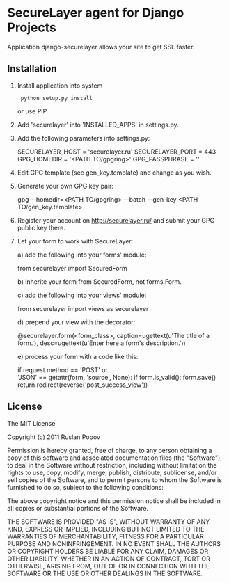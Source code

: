 SecureLayer agent for Django Projects
=====================================

Application django-securelayer allows your site to get SSL faster.

## Installation ##

1. Install application into system

        python setup.py install

   or use PIP

2. Add 'securelayer' into 'INSTALLED_APPS' in settings.py.

3. Add the following parameters into settings.py:

   SECURELAYER_HOST = 'securelayer.ru'
   SECURELAYER_PORT = 443
   GPG_HOMEDIR = '<PATH TO/gpgring>'
   GPG_PASSPHRASE = '<PASSWORD FOR YOUR PRIVATE GPG KEY>'

4. Edit GPG template (see gen_key.template) and change <VALUES> as you wish.

5. Generate your own GPG key pair:

   gpg --homedir=<PATH TO/gpgring> --batch --gen-key <PATH TO/gen_key.template>

6. Register your account on http://securelayer.ru/ and submit your GPG public key there.

7. Let your form to work with SecureLayer:

   a) add the following into your forms' module:

      from securelayer import SecuredForm

   b) inherite your form from SecuredForm, not forms.Form.

   c) add the following into your views' module:

      from securelayer import views as securelayer

   d) prepend your view with the decorator:

      @securelayer.form(<form_class>,
                        caption=ugettext(u'The title of a form.'),
                        desc=ugettext(u'Enter here a form's description.'))

   e) process your form with a code like this:

      if request.method == 'POST' or \
         'JSON' == getattr(form, 'source', None):
          if form.is_valid():
              form.save()
              return redirect(reverse('post_success_view'))

## License ##

The MIT License

Copyright (c) 2011 Ruslan Popov

Permission is hereby granted, free of charge, to any person obtaining a copy
of this software and associated documentation files (the "Software"), to deal
in the Software without restriction, including without limitation the rights
to use, copy, modify, merge, publish, distribute, sublicense, and/or sell
copies of the Software, and to permit persons to whom the Software is
furnished to do so, subject to the following conditions:

The above copyright notice and this permission notice shall be included in
all copies or substantial portions of the Software.

THE SOFTWARE IS PROVIDED "AS IS", WITHOUT WARRANTY OF ANY KIND, EXPRESS OR
IMPLIED, INCLUDING BUT NOT LIMITED TO THE WARRANTIES OF MERCHANTABILITY,
FITNESS FOR A PARTICULAR PURPOSE AND NONINFRINGEMENT. IN NO EVENT SHALL THE
AUTHORS OR COPYRIGHT HOLDERS BE LIABLE FOR ANY CLAIM, DAMAGES OR OTHER
LIABILITY, WHETHER IN AN ACTION OF CONTRACT, TORT OR OTHERWISE, ARISING FROM,
OUT OF OR IN CONNECTION WITH THE SOFTWARE OR THE USE OR OTHER DEALINGS IN
THE SOFTWARE.
